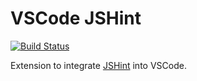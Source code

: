 # VSCode JSHint

[![Build Status](https://travis-ci.org/Microsoft/vscode-jshint.svg?branch=master)](https://travis-ci.org/Microsoft/vscode-jshint)

Extension to integrate [JSHint](http://jshint.com/) into VSCode.
